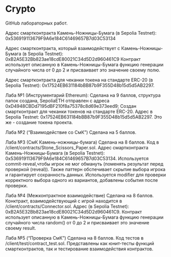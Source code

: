 # Crypto
GitHub лабораторных работ.

Адрес смартконтракта Камень-Ножницы-Бумага (в Sepolia Testnet): 0x536919113679F9A6e184C61469657B7d03C53134

Адрес смартконтракта, который взаимодействует с Камень-Ножницы-Бумага (в Sepolia Testnet): 0xB2A5E32Bb823ae18cdE80021C34d5D2d960461C9
Контракт использует описанную в Камень-Ножницы-Бумага функцию генерации случайного числа от 0 до 2 и присваивает это значение своему полю.

Адрес смартконтракта для чеканки токена на стандарте ERC-20 (в Sepolia Testnet): 0x17524EB631184bBB87b9F355D48b15d5d5AB2297.

Лаба №1 (Инструментарий Ethereum):
Сделана на 9 баллов, структура папок создана, SepoliaETH отправлен с адреса 0xD4948CBDd7195dBF210f8a75378c8d69e373eed9;
Создан смартконтракт для чеканки токенов на стандарте ERC-20. Адрес в Sepolia Testnet: 0x17524EB631184bBB87b9F355D48b15d5d5AB2297. Это же - создание токена проекта.

Лаба №2 (“Взаимодействие со СмК”)
Сделана на 5 баллов.

Лаба №3 (СмК Камень-ножницы-бумага)
Сделана на 8 баллов. Код в /client/contracts/Stone_Scissors_Paper.sol. Адрес смартконтракта Камень-Ножницы-Бумага (в Sepolia Testnet): 0x536919113679F9A6e184C61469657B7d03C53134.
Используется commit-reveal,чтобы игрок не мог обмануть (поменять результат перед проверкой (reveal)). Также паттерн обспечивает скрытие выбора игрока и гарантирует сохранность данных.
Используется modifier для проверки корректного выбора одного из вариантов, добавлены события после проверки.

Лаба №4 (Межконтрактное взаимодействие)
Сделана на 8 баллов. Конктракт, взаимодействующий с игрой находится в /client/contracts/Connector.sol. Адрес (в Sepolia Testnet): 0xB2A5E32Bb823ae18cdE80021C34d5D2d960461C9. Контракт использует описанную в Камень-Ножницы-Бумага функцию генерации случайного числа random() от 0 до 2 и присваивает это значение своему result.

Лаба №5 (“Проверка СмК”)
Сделана на 8 баллов. Код тестов в /client/test/contract_test.sol. Представлены как юнит-тесты функций смартконтрактов, так и тестирование взаимодействия контрактов.
